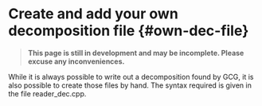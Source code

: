 # Create and add your own decomposition file {#own-dec-file}
> **This page is still in development and may be incomplete. Please excuse any inconveniences.**


While it is always possible to write out a decomposition found by GCG,
it is also possible to create those files by hand. The syntax required is given
in the file reader_dec.cpp.
